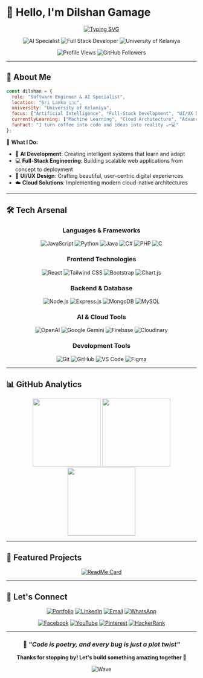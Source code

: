 # 👋 Hello, I'm **Dilshan Gamage**

<div align="center">
  
[![Typing SVG](https://readme-typing-svg.demolab.com?font=JetBrains+Mono&weight=600&size=24&duration=3000&pause=1000&color=6366F1&center=true&vCenter=true&multiline=true&width=600&height=100&lines=Software+Engineer+%26+AI+Specialist;Building+Tomorrow's+Digital+Solutions;Welcome+to+My+Creative+Space)](https://git.io/typing-svg)

</div>

<div align="center">
  
![AI Specialist](https://img.shields.io/badge/AI%20Specialist-6366F1?style=for-the-badge&logo=openai&logoColor=white)
![Full Stack Developer](https://img.shields.io/badge/Full%20Stack%20Developer-10B981?style=for-the-badge&logo=react&logoColor=white)
![University of Kelaniya](https://img.shields.io/badge/University%20of%20Kelaniya-1E40AF?style=for-the-badge&logo=graduation-cap&logoColor=white)

![Profile Views](https://komarev.com/ghpvc/?username=dilshangamage&style=for-the-badge&color=6366F1)
![GitHub Followers](https://img.shields.io/github/followers/dilshangamage?style=for-the-badge&color=10B981&logo=github)

</div>

---

## 🎯 **About Me**

```javascript
const dilshan = {
  role: "Software Engineer & AI Specialist",
  location: "Sri Lanka 🇱🇰",
  university: "University of Kelaniya",
  focus: ["Artificial Intelligence", "Full-Stack Development", "UI/UX Design"],
  currentlyLearning: ["Machine Learning", "Cloud Architecture", "Advanced React Patterns"],
  funFact: "I turn coffee into code and ideas into reality ☕➡️💻"
};
```

🚀 **What I Do:**
- 🤖 **AI Development**: Creating intelligent systems that learn and adapt
- 💻 **Full-Stack Engineering**: Building scalable web applications from concept to deployment  
- 🎨 **UI/UX Design**: Crafting beautiful, user-centric digital experiences
- ☁️ **Cloud Solutions**: Implementing modern cloud-native architectures

---

## 🛠️ **Tech Arsenal**

<div align="center">

### **Languages & Frameworks**
![JavaScript](https://img.shields.io/badge/JavaScript-F7DF1E?style=for-the-badge&logo=javascript&logoColor=black)
![Python](https://img.shields.io/badge/Python-3776AB?style=for-the-badge&logo=python&logoColor=white)
![Java](https://img.shields.io/badge/Java-ED8B00?style=for-the-badge&logo=openjdk&logoColor=white)
![C#](https://img.shields.io/badge/C%23-239120?style=for-the-badge&logo=c-sharp&logoColor=white)
![PHP](https://img.shields.io/badge/PHP-777BB4?style=for-the-badge&logo=php&logoColor=white)
![C](https://img.shields.io/badge/C-00599C?style=for-the-badge&logo=c&logoColor=white)

### **Frontend Technologies**
![React](https://img.shields.io/badge/React-20232A?style=for-the-badge&logo=react&logoColor=61DAFB)
![Tailwind CSS](https://img.shields.io/badge/Tailwind_CSS-38B2AC?style=for-the-badge&logo=tailwind-css&logoColor=white)
![Bootstrap](https://img.shields.io/badge/Bootstrap-563D7C?style=for-the-badge&logo=bootstrap&logoColor=white)
![Chart.js](https://img.shields.io/badge/Chart.js-FF6384?style=for-the-badge&logo=chart.js&logoColor=white)

### **Backend & Database**
![Node.js](https://img.shields.io/badge/Node.js-43853D?style=for-the-badge&logo=node.js&logoColor=white)
![Express.js](https://img.shields.io/badge/Express.js-404D59?style=for-the-badge&logo=express&logoColor=white)
![MongoDB](https://img.shields.io/badge/MongoDB-4EA94B?style=for-the-badge&logo=mongodb&logoColor=white)
![MySQL](https://img.shields.io/badge/MySQL-005C84?style=for-the-badge&logo=mysql&logoColor=white)

### **AI & Cloud Tools**
![OpenAI](https://img.shields.io/badge/OpenAI-412991?style=for-the-badge&logo=openai&logoColor=white)
![Google Gemini](https://img.shields.io/badge/Google%20Gemini-4285F4?style=for-the-badge&logo=google&logoColor=white)
![Firebase](https://img.shields.io/badge/Firebase-039BE5?style=for-the-badge&logo=firebase&logoColor=white)
![Cloudinary](https://img.shields.io/badge/Cloudinary-3448C5?style=for-the-badge&logo=cloudinary&logoColor=white)

### **Development Tools**
![Git](https://img.shields.io/badge/Git-F05032?style=for-the-badge&logo=git&logoColor=white)
![GitHub](https://img.shields.io/badge/GitHub-100000?style=for-the-badge&logo=github&logoColor=white)
![VS Code](https://img.shields.io/badge/VS_Code-0078D4?style=for-the-badge&logo=visual%20studio%20code&logoColor=white)
![Figma](https://img.shields.io/badge/Figma-F24E1E?style=for-the-badge&logo=figma&logoColor=white)

</div>

---

## 📊 **GitHub Analytics**

<div align="center">
  
<img height="180em" src="https://github-readme-stats.vercel.app/api?username=dilshangamage&show_icons=true&theme=tokyonight&include_all_commits=true&count_private=true&border_radius=10&bg_color=0d1117&title_color=6366f1&icon_color=10b981&text_color=c9d1d9&border_color=30363d"/>

<img height="180em" src="https://github-readme-streak-stats.herokuapp.com/?user=dilshangamage&theme=tokyonight&background=0d1117&border=30363d&stroke=6366f1&ring=10b981&fire=f59e0b&currStreakLabel=c9d1d9"/>

</div>

<div align="center">
  
<img height="180em" src="https://github-readme-stats.vercel.app/api/top-langs/?username=dilshangamage&layout=compact&theme=tokyonight&bg_color=0d1117&title_color=6366f1&text_color=c9d1d9&border_color=30363d&border_radius=10"/>

</div>

---

## 🌟 **Featured Projects**

<div align="center">

[![ReadMe Card](https://github-readme-stats.vercel.app/api/pin/?username=dilshangamage&repo=your-featured-repo&theme=tokyonight&bg_color=0d1117&title_color=6366f1&text_color=c9d1d9&border_color=30363d)](https://github.com/dilshangamage/your-featured-repo)

</div>

---

## 🤝 **Let's Connect**

<div align="center">

[![Portfolio](https://img.shields.io/badge/Portfolio-6366F1?style=for-the-badge&logo=safari&logoColor=white)](http://dilshangamage.me)
[![LinkedIn](https://img.shields.io/badge/LinkedIn-0077B5?style=for-the-badge&logo=linkedin&logoColor=white)](https://linkedin.com/in/dilshangamage)
[![Email](https://img.shields.io/badge/Email-D14836?style=for-the-badge&logo=gmail&logoColor=white)](mailto:dlshngamage917@gmail.com)
[![WhatsApp](https://img.shields.io/badge/WhatsApp-25D366?style=for-the-badge&logo=whatsapp&logoColor=white)](https://wa.me/94705570433)

</div>

<div align="center">

[![Facebook](https://img.shields.io/badge/Facebook-1877F2?style=for-the-badge&logo=facebook&logoColor=white)](https://www.facebook.com/dilshanrandikasandaruwan.drs/)
[![YouTube](https://img.shields.io/badge/YouTube-FF0000?style=for-the-badge&logo=youtube&logoColor=white)](https://www.youtube.com/@AgriZone-)
[![Pinterest](https://img.shields.io/badge/Pinterest-E60023?style=for-the-badge&logo=pinterest&logoColor=white)](https://br.pinterest.com/agrizoneofficial01/)
[![HackerRank](https://img.shields.io/badge/HackerRank-2EC866?style=for-the-badge&logo=hackerrank&logoColor=white)](https://www.hackerrank.com/profile/dlshngamage917)

</div>

---

<div align="center">

### 💫 *"Code is poetry, and every bug is just a plot twist"*

**Thanks for stopping by! Let's build something amazing together 🚀**

![Wave](https://raw.githubusercontent.com/mayhemantt/mayhemantt/Update/svg/Bottom.svg)

</div>
